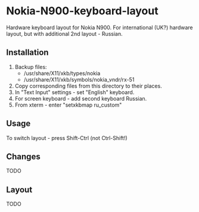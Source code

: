 Nokia-N900-keyboard-layout
==========================

Hardware keyboard layout for Nokia N900.
For international (UK?) hardware layout, but with additional 2nd layout - Russian.

Installation
------------
1. Backup files:
   - /usr/share/X11/xkb/types/nokia
   - /usr/share/X11/xkb/symbols/nokia_vndr/rx-51
2. Copy corresponding files from this directory to their places.
3. In "Text Input" settings - set "English" keyboard.
4. For screen keyboard - add second keyboard Russian.
5. From xterm - enter "setxkbmap ru_custom"

Usage
-----
To switch layout - press Shift-Ctrl (not Ctrl-Shift!)

Changes
-------
TODO

Layout
------
TODO

